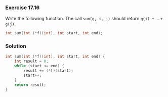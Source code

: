 ### Exercise 17.16

Write the following function. The call `sum(g, i, j)` should return `g(i) +` ...
`+ g(j)`.

```c
int sum(int (*f)(int), int start, int end);
```

### Solution

```c
int sum(int (*f)(int), int start, int end) {
    int result = 0;
    while (start <= end) {
        result += (*f)(start);
        start++;
    }
    return result;
}
```
